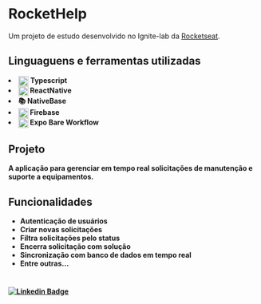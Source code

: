 # RocketHelp

<p>Um projeto de estudo desenvolvido no Ignite-lab da <a href="https://www.rocketseat.com.br">Rocketseat</a>.</p>

## <h2>Linguaguens e ferramentas utilizadas</h2>
  <li align-items="center">
    <img align="center" alt="Wini-Ts" height="20" width="20" src="https://cdn.jsdelivr.net/gh/devicons/devicon/icons/typescript/typescript-original.svg">
    <strong> Typescript
  </li>
  <li align-items="center" >
    <img align="center" alt="Wini-Ts" height="20" width="20" src="https://cdn.jsdelivr.net/gh/devicons/devicon/icons/react/react-original.svg">
    <strong> ReactNative
  </li>
  <li align-items="center" >
    <strong>📚 NativeBase </strong>
  </li>
  <li align-items="center" >
    <img align="center" alt="Wini-Ts" height="20" width="20" src="https://cdn.jsdelivr.net/gh/devicons/devicon/icons/firebase/firebase-plain.svg">
    <strong> Firebase </strong>
  </li>
  <li align-items="center" >
    <img align="center" alt="Wini-Ts" height="20" width="20" src="https://cdn.jsdelivr.net/gh/devicons/devicon/icons/androidstudio/androidstudio-plain.svg">
    <strong> Expo Bare Workflow </strong>
  </li>
  
## Projeto
  A aplicação para gerenciar em tempo real solicitações de manutenção e suporte a equipamentos.

## Funcionalidades
  - Autenticação de usuários
  - Criar novas solicitações
  - Filtra solicitações pelo status
  - Encerra solicitação com solução
  - Sincronização com banco de dados em tempo real
  - Entre outras...
  
  #
  [![Linkedin Badge](https://img.shields.io/badge/-Wincius%20Castanha-6633cc?style=flat-square&logo=Linkedin&logoColor=white&link=https://www.linkedin.com/in/winiciuscastanha//)](https://www.linkedin.com/in/winiciuscastanha/)

